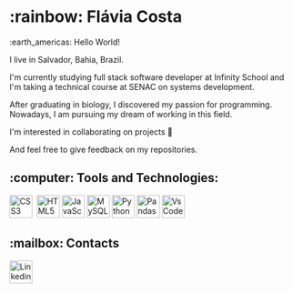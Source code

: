 <h1>:rainbow: Flávia Costa</h1> 

<p>:earth_americas: Hello World!</p>
<p>I live in Salvador, Bahia, Brazil.</p>
<p>I'm currently studying full stack software developer at Infinity School and I'm taking a technical course at SENAC on systems development.</p>
<p>After graduating in biology, I discovered my passion for programming. Nowadays, I am pursuing my dream of working in this field.</p>
<p>I'm interested in collaborating on projects 🤝</p>
<p>And feel free to give feedback on my repositories.</p>

<h2>:computer: Tools and Technologies:</h2>

<div>
          <img src="https://cdn.jsdelivr.net/gh/devicons/devicon/icons/css3/css3-original.svg" title="CSS3" alt="CSS3" width="40" height="40"/>&nbsp;
          <img src="https://cdn.jsdelivr.net/gh/devicons/devicon/icons/html5/html5-original.svg" title="HTML5" alt="HTML5" width="40" height="40"/>&nbsp;<img             src="https://cdn.jsdelivr.net/gh/devicons/devicon/icons/javascript/javascript-original.svg" title="JavaScript" alt="JavaScript" width="40" height="40"/>&nbsp;<img src="https://cdn.jsdelivr.net/gh/devicons/devicon/icons/mysql/mysql-original.svg"  title="MySQL" alt="MySQL" width="40" height="40"/>&nbsp;<img src="https://cdn.jsdelivr.net/gh/devicons/devicon/icons/python/python-original.svg" title="Python" alt="Python" width="40" height="40"/>&nbsp;<img src="https://cdn.jsdelivr.net/gh/devicons/devicon/icons/pandas/pandas-original-wordmark.svg" title="Pandas" alt="Pandas" width="40" height="40"/>&nbsp;<img src="https://cdn.jsdelivr.net/gh/devicons/devicon/icons/vscode/vscode-original.svg" title="VsCode" alt="VsCode" width="40" height="40"/>
          
</div>   
<p></p>

<h2>:mailbox: Contacts</h2>
<div>
          <a href="https://www.linkedin.com/in/flavia-costa-02b29b216/"><img src="https://cdn.jsdelivr.net/gh/devicons/devicon/icons/linkedin/linkedin-original.svg" title="Linkedin" alt="Linkedin" width="40" height="40"/></a>
          
          
</div>
